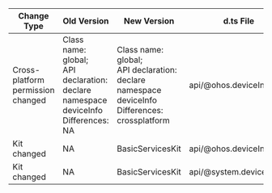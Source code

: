 | Change Type | Old Version | New Version | d.ts File |
| ---- | ------ | ------ | -------- |
|Cross-platform permission changed|Class name: global;<br>API declaration:  declare namespace deviceInfo<br>Differences: NA|Class name: global;<br>API declaration:  declare namespace deviceInfo<br>Differences: crossplatform|api/@ohos.deviceInfo.d.ts|
|Kit changed|NA|BasicServicesKit|api/@ohos.deviceInfo.d.ts|
|Kit changed|NA|BasicServicesKit|api/@system.device.d.ts|
